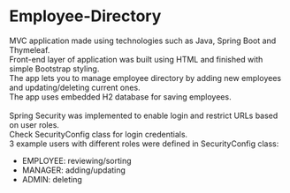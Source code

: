 # Employee-Directory

MVC application made using technologies such as Java, Spring Boot and Thymeleaf.</br>
Front-end layer of application was built using HTML and finished with simple Bootstrap styling.</br>
The app lets you to manage employee directory by adding new employees and updating/deleting current ones.</br>
The app uses embedded H2 database for saving employees.</br></br>
Spring Security was implemented to enable login and restrict URLs based on user roles.</br>
Check SecurityConfig class for login credentials.</br>
3 example users with different roles were defined in SecurityConfig class:
- EMPLOYEE: reviewing/sorting</br>
- MANAGER: adding/updating</br>
- ADMIN: deleting</br>
